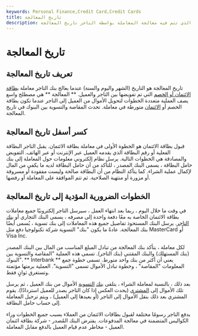 ```yaml
---
keywords: Personal Finance,Credit Card,Credit Cards
title: تاريخ المعالجة
description: بعد قيام العميل بعملية شراء ببطاقة ائتمان أو خصم ، يُطلق على اليوم المحدد الذي تتم فيه معالجة المعاملة بواسطة التاجر تاريخ المعالجة.
---
```


# تاريخ المعالجة
## تعريف تاريخ المعالجة

تاريخ المعالجة هو التاريخ (الشهر واليوم والسنة) عندما يعالج بنك التاجر معاملة [بطاقة الائتمان أو الخصم](/debitcard) التي تم تفويضها بين التاجر والعميل. ** المعالجة ** هي مصطلح واسع يصف العملية متعددة الخطوات لتحويل الأموال من العميل إلى التاجر عندما تكون بطاقة الخصم أو [الائتمان](/creditcard) متورطة في معاملة. تحدث المقاصة والتسوية بين البنوك في تاريخ المعالجة.

## كسر أسفل تاريخ المعالجة

قبول بطاقة الائتمان هو الخطوة الأولى في معاملة بطاقة الائتمان. يقبل التاجر البطاقة الفعلية أو رقم البطاقة الذي يقدمه العميل عبر الإنترنت أو عبر الهاتف. التفويض والمصادقة هي الخطوات التالية. يرسل نظام إلكتروني معلومات حول المعاملة إلى بنك حامل البطاقة ، يسمى البنك المصدر ، للتأكد من أن حامل البطاقة لديه ما يكفي من المال لإكمال عملية الشراء. كما يتأكد النظام من أن البطاقة صالحة وليست مفقودة أو مسروقة أو مزورة أو منتهية الصلاحية. ثم تتم الموافقة على المعاملة أو رفضها.

## الخطوات الضرورية المؤدية إلى تاريخ المعالجة

في وقت ما خلال اليوم ، ربما بعد انتهاء العمل ، سيرسل التاجر إلكترونيًا جميع معاملات بطاقة الائتمان الخاصة به معًا دفعة واحدة إلى مصرفه ، يسمى البنك التجاري أو [بنك التاجر](/merchantbank). يرسل البنك المستحوذ تفاصيل جميع هذه المعاملات إلى بنك تسوية ، يُسمى أيضًا بنك المعالجة. عادةً ما يكون "بنك" التسوية شركة تكنولوجيا دفع مثل MasterCard أو Visa Inc.

لكل معاملة ، يتأكد بنك المعالجة من تبادل المبلغ المناسب من المال بين البنك المصدر (بنك المستهلك) والبنك المقتني (بنك التاجر). تسمى هذه العملية "المقاصة والتسوية بين البنوك". ** Interbank ** يعني أن أكثر من بنك واحد متورط. تسمى خطوة جمع المعلومات "المقاصة" ، وخطوة تبادل الأموال تسمى "التسوية". العملية برمتها مؤتمتة وتستغرق ثوانٍ فقط.

بعد ذلك ، بالنسبة لمعاملة الشراء ، يتلقى [بنك](/settlement-bank) [التسوية](/settlement-bank) الأموال من بنك العميل ، ثم يرسل تلك الأموال إلى [المشتري](/acquirer) (يحدث العكس إذا كان التاجر يصدر للعميل استردادًا). يقوم المشتري بعد ذلك بنقل الأموال إلى التاجر (أو يعيدها إلى العميل) ، ويتم ترحيل المعاملة إلى حساب حامل البطاقة.

يدفع التاجر رسومًا مختلفة لقبول بطاقات الائتمان من العملاء بسبب جميع الخطوات وراء الكواليس المتضمنة في معالجة المدفوعات. يفترض البنك المُصدر - شركة بطاقة ائتمان العميل - مخاطر عدم قيام العميل بالدفع مقابل المعاملة.

